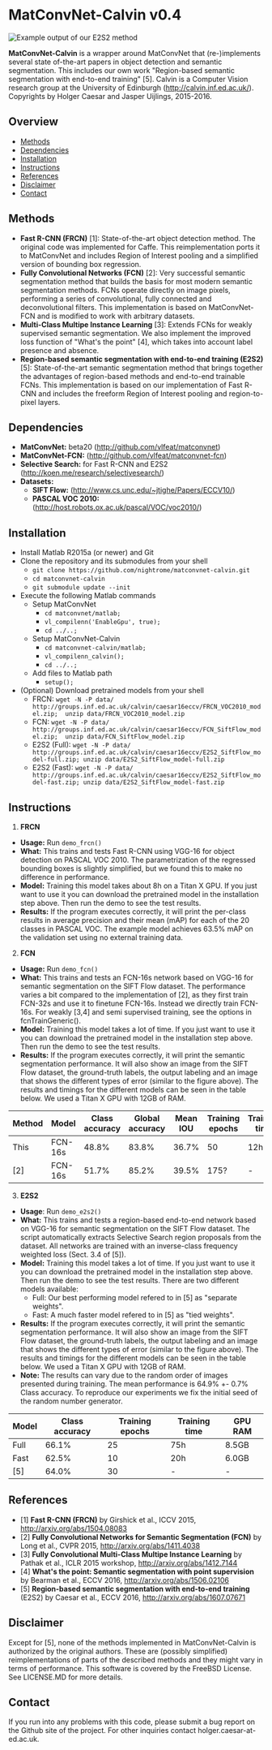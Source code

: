 # MatConvNet-Calvin v0.4

![Example output of our E2S2 method](http://groups.inf.ed.ac.uk/calvin/caesar16eccv/Examples/street_hexp30.png)

**MatConvNet-Calvin** is a wrapper around MatConvNet that (re-)implements
several state of-the-art papers in object detection and semantic segmentation. This includes our own work "Region-based semantic segmentation with end-to-end training" \[5\]. Calvin is a Computer Vision research group at the University of Edinburgh (http://calvin.inf.ed.ac.uk/). Copyrights by Holger Caesar and Jasper Uijlings, 2015-2016.

## Overview
- [Methods](#methods)
- [Dependencies](#dependencies)
- [Installation](#installation)
- [Instructions](#instructions)
- [References](#references)
- [Disclaimer](#disclaimer)
- [Contact](#contact)

## Methods
- **Fast R-CNN (FRCN)** \[1\]: State-of-the-art object detection method. The original code was implemented for Caffe. This reimplementation ports it to MatConvNet and includes Region of Interest pooling and a simplified version of bounding box regression.
- **Fully Convolutional Networks (FCN)** \[2\]: Very successful semantic segmentation method that builds the basis for most modern semantic segmentation methods. FCNs operate directly on image pixels, performing a series of convolutional, fully connected and deconvolutional filters. This implementation is based on MatConvNet-FCN and is modified to work with arbitrary datasets.
- **Multi-Class Multipe Instance Learning** \[3\]: Extends FCNs for weakly supervised semantic segmentation. We also implement the improved loss function of "What's the point" \[4\], which takes into account label presence and absence.
- **Region-based semantic segmentation with end-to-end training (E2S2)** \[5\]: State-of-the-art semantic segmentation method that brings together the advantages of region-based methods and end-to-end trainable FCNs. This implementation is based on our implementation of Fast R-CNN and includes the freeform Region of Interest pooling and region-to-pixel layers.

## Dependencies
- **MatConvNet:** beta20 (http://github.com/vlfeat/matconvnet)
- **MatConvNet-FCN:** (http://github.com/vlfeat/matconvnet-fcn)
- **Selective Search:** for Fast R-CNN and E2S2 (http://koen.me/research/selectivesearch/)
- **Datasets:** 
  - **SIFT Flow:** (http://www.cs.unc.edu/~jtighe/Papers/ECCV10/)
  - **PASCAL VOC 2010:** (http://host.robots.ox.ac.uk/pascal/VOC/voc2010/)

## Installation
- Install Matlab R2015a (or newer) and Git
- Clone the repository and its submodules from your shell
  - `git clone https://github.com/nightrome/matconvnet-calvin.git`
  - `cd matconvnet-calvin`
  - `git submodule update --init`
- Execute the following Matlab commands
  - Setup MatConvNet
    - `cd matconvnet/matlab;`
    - `vl_compilenn('EnableGpu', true);`
    - `cd ../..;`
  - Setup MatConvNet-Calvin
    - `cd matconvnet-calvin/matlab;`
    - `vl_compilenn_calvin();`
    - `cd ../..;`
  - Add files to Matlab path
    - `setup();`
- (Optional) Download pretrained models from your shell
    - FRCN: `wget -N -P data/ http://groups.inf.ed.ac.uk/calvin/caesar16eccv/FRCN_VOC2010_model.zip;  unzip data/FRCN_VOC2010_model.zip`
    - FCN: `wget -N -P data/ http://groups.inf.ed.ac.uk/calvin/caesar16eccv/FCN_SiftFlow_model.zip;  unzip data/FCN_SiftFlow_model.zip`
    - E2S2 (Full): `wget -N -P data/ http://groups.inf.ed.ac.uk/calvin/caesar16eccv/E2S2_SiftFlow_model-full.zip; unzip data/E2S2_SiftFlow_model-full.zip`
    - E2S2 (Fast): `wget -N -P data/ http://groups.inf.ed.ac.uk/calvin/caesar16eccv/E2S2_SiftFlow_model-fast.zip; unzip data/E2S2_SiftFlow_model-fast.zip`

## Instructions
1) **FRCN**
- **Usage:** Run `demo_frcn()`
- **What:** This trains and tests Fast R-CNN using VGG-16 for object detection on PASCAL VOC 2010. The parametrization of the regressed bounding boxes is slightly simplified, but we found this to make no difference in performance.
- **Model:** Training this model takes about 8h on a Titan X GPU. If you just want to use it you can download the pretrained model in the installation step above. Then run the demo to see the test results.
- **Results:** If the program executes correctly, it will print the per-class results in average precision and their mean (mAP) for each of the 20 classes in PASCAL VOC. The example model achieves 63.5% mAP on the validation set using no external training data.

2) **FCN**
- **Usage:** Run `demo_fcn()`
- **What:** This trains and tests an FCN-16s network based on VGG-16 for semantic segmentation on the SIFT Flow dataset. The performance varies a bit compared to the implementation of \[2\], as they first train FCN-32s and use it to finetune FCN-16s. Instead we directly train FCN-16s. For weakly \[3,4\] and semi supervised training, see the options in fcnTrainGeneric().
- **Model:** Training this model takes a lot of time.  If you just want to use it you can download the pretrained model in the installation step above. Then run the demo to see the test results.
- **Results:** If the program executes correctly, it will print the semantic segmentation performance. It will also show an image from the SIFT Flow dataset, the ground-truth labels, the output labeling and an image that shows the different types of error (similar to the figure above). The results and timings for the different models can be seen in the table below. We used a Titan X GPU with 12GB of RAM.

 | Method | Model   | Class accuracy | Global accuracy | Mean IOU | Training epochs | Training time
 | ---    | ---     | ---            | ---             | ---      | ---             | ---
 | This   | FCN-16s | 48.8%          | 83.8%           | 36.7%    | 50              | 12h          
 | \[2\]  | FCN-16s | 51.7%          | 85.2%           | 39.5%    | 175?            | -            

3) **E2S2**
- **Usage**: Run `demo_e2s2()`
- **What:** This trains and tests a region-based end-to-end network based on VGG-16 for semantic segmentation on the SIFT Flow dataset. The script automatically extracts Selective Search region proposals from the dataset. All networks are trained with an inverse-class frequency weighted loss (Sect. 3.4 of \[5\]).
- **Model:** Training this model takes a lot of time. If you just want to use it you can download the pretrained model in the installation step above. Then run the demo to see the test results. There are two different models available:
  - Full: Our best performing model refered to in \[5\] as "separate weights".
  - Fast: A much faster model refered to in \[5\] as "tied weights".
- **Results:** If the program executes correctly, it will print the semantic segmentation performance. It will also show an image from the SIFT Flow dataset, the ground-truth labels, the output labeling and an image that shows the different types of error (similar to the figure above). The results and timings for the different models can be seen in the table below. We used a Titan X GPU with 12GB of RAM.
- **Note:** The results can vary due to the random order of images presented during training. The mean performance is 64.9% +- 0.7% Class accuracy. To reproduce our experiments we fix the initial seed of the random number generator.

 | Model        | Class accuracy | Training epochs | Training time | GPU RAM
 | ---          | ---            | ---             | ---           | ---
 | Full         | 66.1%          | 25              | 75h           | 8.5GB
 | Fast         | 62.5%          | 10              | 20h           | 6.0GB
 | \[5\]        | 64.0%          | 30              | -             | -

## References
- \[1\] **Fast R-CNN (FRCN)** by Girshick et al., ICCV 2015, http://arxiv.org/abs/1504.08083
- \[2\] **Fully Convolutional Networks for Semantic Segmentation (FCN)** by Long et al., CVPR 2015, http://arxiv.org/abs/1411.4038
- \[3\] **Fully Convolutional Multi-Class Multipe Instance Learning** by Pathak et al., ICLR 2015 workshop, http://arxiv.org/abs/1412.7144
- \[4\] **What's the point: Semantic segmentation with point supervision** by Bearman et al., ECCV 2016, http://arxiv.org/abs/1506.02106
- \[5\] **Region-based semantic segmentation with end-to-end training** (E2S2) by Caesar et al., ECCV 2016, http://arxiv.org/abs/1607.07671

## Disclaimer
Except for \[5\], none of the methods implemented in MatConvNet-Calvin is authorized by the original authors. These are (possibly simplified) reimplementations of parts of the described methods and they might vary in terms of performance. This software is covered by the FreeBSD License. See LICENSE.MD for more details.

## Contact
If you run into any problems with this code, please submit a bug report on the Github site of the project. For other inquiries contact holger.caesar-at-ed.ac.uk.
